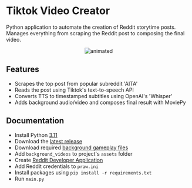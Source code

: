 # Tiktok Video Creator
Python application to automate the creation of Reddit storytime posts. \
Manages everything from scraping the Reddit post to composing the final video. 

<p align="center">
  <img src="https://github.com/Shynee1/TiktokVideoCreator/assets/87081214/adbf322e-a54f-4d04-9879-c862d72119ad" alt="animated" />
</p>

## **Features**
- Scrapes the top post from popular subreddit 'AITA'
- Reads the post using Tiktok's text-to-speech API
- Converts TTS to timestamped subtitles using OpenAI's 'Whisper'
- Adds background audio/video and composes final result with MoviePy
  
## **Documentation**
- Install Python [3.11](https://www.python.org/downloads/release/python-3117/)
- Download the [latest release](https://github.com/Shynee1/TiktokVideoCreator/releases)
- Download required [background gameplay files](https://drive.google.com/drive/folders/1TWEpfcW3aq6tcTMpgAP9RhPVDR6HpWza?usp=sharing)
- Add `background_videos` to project's `assets` folder
- Create [Reddit Developer Application](https://old.reddit.com/prefs/apps/)
- Add Reddit credentials to `praw.ini`
- Install packages using ```pip install -r requirements.txt```
- Run `main.py`
